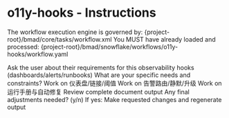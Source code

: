 # o11y-hooks - Instructions

<critical>The workflow execution engine is governed by: {project-root}/bmad/core/tasks/workflow.xml</critical>
<critical>You MUST have already loaded and processed: {project-root}/bmad/snowflake/workflows/o11y-hooks/workflow.yaml</critical>

<workflow>

<step n="1" goal="Understand Requirements">
<action>Ask the user about their requirements for this observability hooks (dashboards/alerts/runbooks)</action>
<ask>What are your specific needs and constraints?</ask>
</step>

<step n="2" goal="仪表盘/链接/阈值">
<action>Work on 仪表盘/链接/阈值</action>
<template-output section="dashboards"/>
</step>

<step n="3" goal="告警路由/静默/升级">
<action>Work on 告警路由/静默/升级</action>
<template-output section="alerts"/>
</step>

<step n="4" goal="运行手册与自动修复">
<action>Work on 运行手册与自动修复</action>
<template-output section="runbooks"/>
</step>

<step n="5" goal="Review and Finalize">
<action>Review complete document output</action>
<ask>Any final adjustments needed? (y/n)</ask>
<check>If yes:</check>
  <action>Make requested changes and regenerate output</action>
</step>

</workflow>
